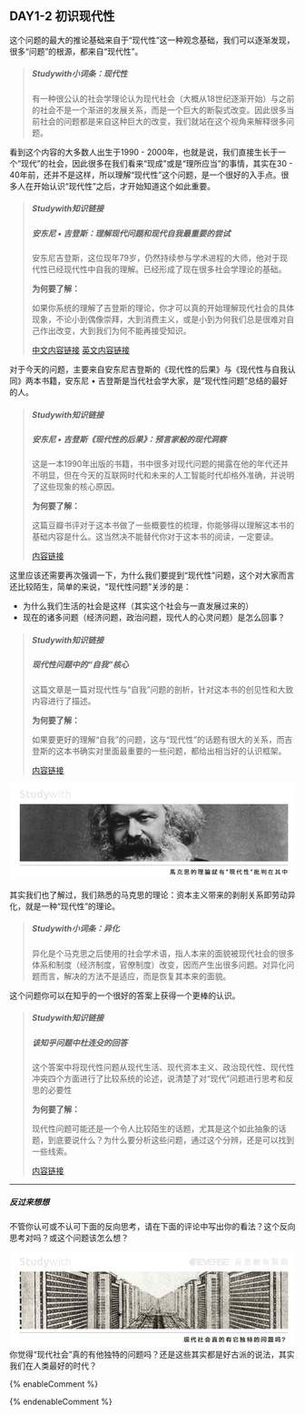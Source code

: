 ## **DAY1-2 初识现代性**

这个问题的最大的推论基础来自于“现代性”这一种观念基础，我们可以逐渐发现，很多“问题”的根源，都来自“现代性”。

> ##### Studywith小词条：现代性
> 有一种很公认的社会学理论认为现代社会（大概从18世纪逐渐开始）与之前的社会不是一个渐进的发展关系，而是一个巨大的断裂式改变。因此很多当前社会的问题都是来自这种巨大的改变，我们就站在这个视角来解释很多问题。

看到这个内容的大多数人出生于1990 - 2000年，也就是说，我们直接生长于一个“现代”的社会，因此很多在我们看来“现成”或是“理所应当”的事情，其实在30 - 40年前，还并不是这样，所以理解“现代性”这个问题，是一个很好的入手点。很多人在开始认识“现代性”之后，才开始知道这个如此重要。

> ##### Studywith知识链接
>
> ##### 安东尼 • 吉登斯：理解现代问题和现代自我最重要的尝试
>
> 安东尼吉登斯，这位现年79岁，仍然持续参与学术进程的大师，他对于现代性已经现代性中自我的理解。已经形成了现在很多社会学理论的基础。
>
> **为何要了解：**
>
> 如果你系统的理解了吉登斯的理论，你才可以真的开始理解现代社会的具体现象，不论小到偶像崇拜，大到消费主义，或是小到为何我们总是很难对自己作出改变，大到我们为何不能再接受知识。
>
> [中文内容链接](http://shehuixue.h.baike.com/article-118454.html) [英文内容链接](https://en.wikipedia.org/wiki/Anthony_Giddens)

对于今天的问题，主要来自安东尼吉登斯的《现代性的后果》与《现代性与自我认同》两本书籍，安东尼 • 吉登斯是当代社会学大家，是“现代性问题”总结的最好的人。

> ##### Studywith知识链接
>
> ##### 安东尼 • 吉登斯《现代性的后果》：预言家般的现代洞察
>
> 这是一本1990年出版的书籍，书中很多对现代问题的揭露在他的年代还并不明显，但在今天的互联网时代和未来的人工智能时代却格外准确，并说明了这些现象的核心原因。
>
> **为何要了解：**
>
> 这篇豆瓣书评对于这本书做了一些概要性的梳理，你能够得以理解这本书的基础内容是什么。这当然决不能替代你对于这本书的阅读，一定要读。
>
> [内容链接](https://book.douban.com/review/4949439/)

这里应该还需要再次强调一下，为什么我们要提到“现代性”问题，这个对大家而言还比较陌生，简单的来说，“现代性问题”关涉的是：

* 为什么我们生活的社会是这样（其实这个社会与一直发展过来的）
* 现在的诸多问题（经济问题，政治问题，现代人的心灵问题）是怎么回事？

> ##### Studywith知识链接
>
> ##### 现代性问题中的“自我”核心
>
> 这篇文章是一篇对现代性与“自我”问题的剖析，针对这本书的创见性和大致内容进行了描述。
>
> **为何要了解：**
>
> 如果要更好的理解“自我”的问题，这与“现代性”的话题有很大的关系，而吉登斯的这本书确实对里面最重要的一些问题，都给出相当好的认识框架。
>
> [内容链接](http://blog.sina.com.cn/s/blog_4b4af0070102uzg9.html)

![](/assets/5.jpg)

其实我们也了解过，我们熟悉的马克思的理论：资本主义带来的剥削关系即劳动异化，就是一种“现代性”的理论。

> ##### Studywith小词条：异化
>异化是个马克思之后使用的社会学术语，指人本来的面貌被现代社会的很多体系和制度（经济制度，官僚制度）改变，因而产生出很多问题。对异化问题而言，解决的方法不是适应，而是恢复其本来的面貌。

这个问题你可以在知乎的一个很好的答案上获得一个更棒的认识。

> ##### Studywith知识链接
>
> ##### 该知乎问题中杜连殳的回答
>
> 这个答案中将现代性问题从现代生活、现代资本主义、政治现代性、现代性冲突四个方面进行了比较系统的论述，说清楚了对“现代”问题进行思考和反思的必要性
>
> **为何要了解：**
>
> 现代性问题可能还是一个令人比较陌生的话题，尤其是这个如此抽象的话题，到底要说什么？为什么要分析这些问题，通过这个分辨，还是可以找到一些线索。
>
> [内容链接](https://www.zhihu.com/question/24418080)

---

##### 反过来想想

不管你认可或不认可下面的反向思考，请在下面的评论中写出你的看法？这个反向思考对吗？或这个问题该怎么想？

![](/assets/28.jpg)你觉得“现代社会”真的有他独特的问题吗？还是这些其实都是好古派的说法，其实我们在人类最好的时代？

{% enableComment %}

{% endenableComment %}

